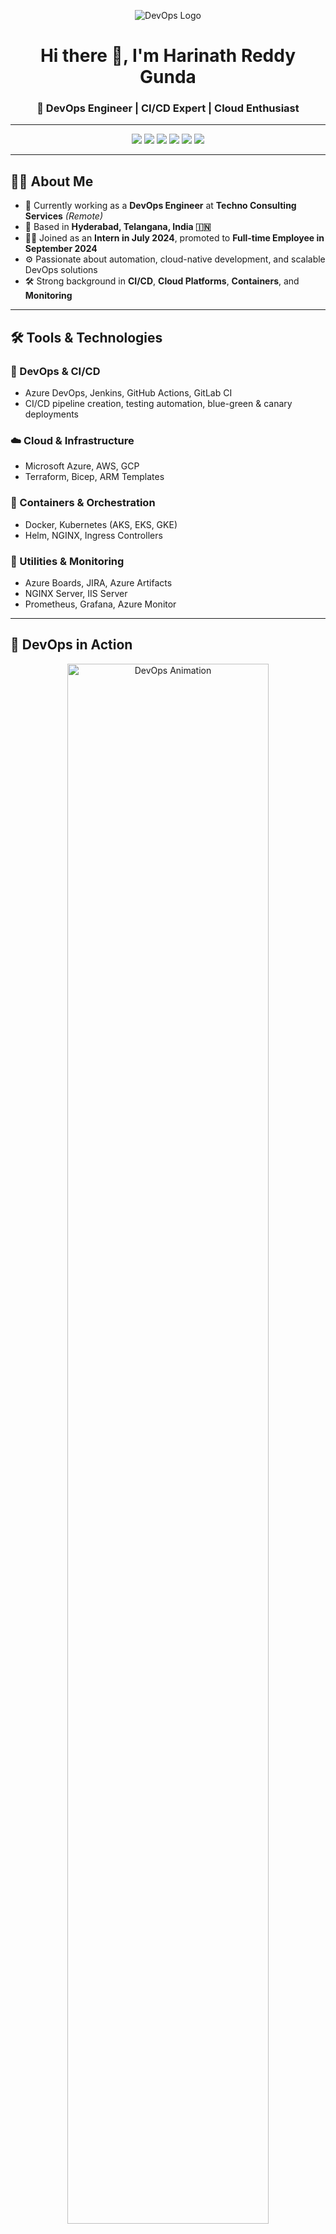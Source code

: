 <!-- Banner / Header -->
<p align="center">
  <img src="https://img.icons8.com/color/96/devops.png" alt="DevOps Logo"/>
</p>

<h1 align="center">Hi there 👋, I'm Harinath Reddy Gunda</h1>
<h3 align="center">🚀 DevOps Engineer | CI/CD Expert | Cloud Enthusiast</h3>

---

<!-- Badges for Quick Info -->
<p align="center">
  <img src="https://img.shields.io/badge/DevOps-Azure-blue?logo=microsoftazure&style=for-the-badge"/>
  <img src="https://img.shields.io/badge/Docker-Ready-blue?logo=docker&style=for-the-badge"/>
  <img src="https://img.shields.io/badge/Kubernetes-Expert-blue?logo=kubernetes&style=for-the-badge"/>
  <img src="https://img.shields.io/badge/AWS-Cloud-orange?logo=amazonaws&style=for-the-badge"/>
  <img src="https://img.shields.io/badge/GCP-Enabled-red?logo=googlecloud&style=for-the-badge"/>
  <img src="https://img.shields.io/badge/CI/CD-Automation-green?logo=githubactions&style=for-the-badge"/>
</p>

---

## 👨‍💻 About Me

- 🔭 Currently working as a **DevOps Engineer** at **Techno Consulting Services** *(Remote)*
- 📍 Based in **Hyderabad, Telangana, India 🇮🇳**
- 🧑‍💼 Joined as an **Intern in July 2024**, promoted to **Full-time Employee in September 2024**
- ⚙️ Passionate about automation, cloud-native development, and scalable DevOps solutions
- 🛠️ Strong background in **CI/CD**, **Cloud Platforms**, **Containers**, and **Monitoring**

---

## 🛠️ Tools & Technologies

### 🚀 DevOps & CI/CD
- Azure DevOps, Jenkins, GitHub Actions, GitLab CI
- CI/CD pipeline creation, testing automation, blue-green & canary deployments

### ☁️ Cloud & Infrastructure
- Microsoft Azure, AWS, GCP
- Terraform, Bicep, ARM Templates

### 🐳 Containers & Orchestration
- Docker, Kubernetes (AKS, EKS, GKE)
- Helm, NGINX, Ingress Controllers

### 🔧 Utilities & Monitoring
- Azure Boards, JIRA, Azure Artifacts
- NGINX Server, IIS Server
- Prometheus, Grafana, Azure Monitor

---

## 📸 DevOps in Action

<p align="center">
  <img src="https://cdn.dribbble.com/users/1482151/screenshots/9872395/media/2ae350e2b4c0183b3f47cb3163911a4a.gif" width="80%" alt="DevOps Animation"/>
</p>

---

## 💼 Experience

### 🏢 Techno Consulting Services — *DevOps Engineer (Remote)*  
📍 Coimbatore, Tamil Nadu, India *(Remote from Hyderabad)*  
🗓️ **July 2024 – Present**

- 🌱 Started as a **DevOps Intern** in **July 2024**
- 💼 Promoted to **Full-time DevOps Engineer** in **September 2024**
- 🧪 Built, deployed, and maintained CI/CD pipelines in **Azure DevOps** & **Jenkins**
- ☁️ Managed cloud infrastructure across **Azure**, **AWS**, and **GCP**
- 🐳 Containerized microservices using **Docker**, deployed via **Kubernetes**
- 📈 Monitored systems using **Grafana**, **Prometheus**, and **Azure Monitor**
- 🔄 Collaborated with teams using **JIRA** and **Azure Boards**

---

## 📈 GitHub Stats

<p align="center">
  <img src="https://github-readme-stats.vercel.app/api?username=Harinathreddygunda&show_icons=true&theme=github_dark" alt="GitHub Stats" />
  <br/>
  <img src="https://github-readme-stats.vercel.app/api/top-langs/?username=Harinathreddygunda&layout=compact&theme=github_dark" alt="Top Languages" />
</p>

---

## 📫 Connect With Me

- 📍 **Location:** Hyderabad, Telangana, India  
- 💼 **LinkedIn:** [Harinath Reddy Gunda](https://www.linkedin.com/in/harinath-reddy-gunda-88178123a/)  
- 📧 **Email:** [harinathreddygundareddy@gmail.com](mailto:harinathreddygundareddy@gmail.com)  
- 🧑‍💻 **GitHub:** [github.com/Harinathreddygunda](https://github.com/Harinathreddygunda)

---

## 💡 DevOps = People + Process + Tools ❤️

<p align="center">
  <img src="https://cdn.dribbble.com/users/14268/screenshots/4557483/media/e49a45fc4fc85d2c7cc7fd08bfa68a2a.gif" width="70%" />
</p>
